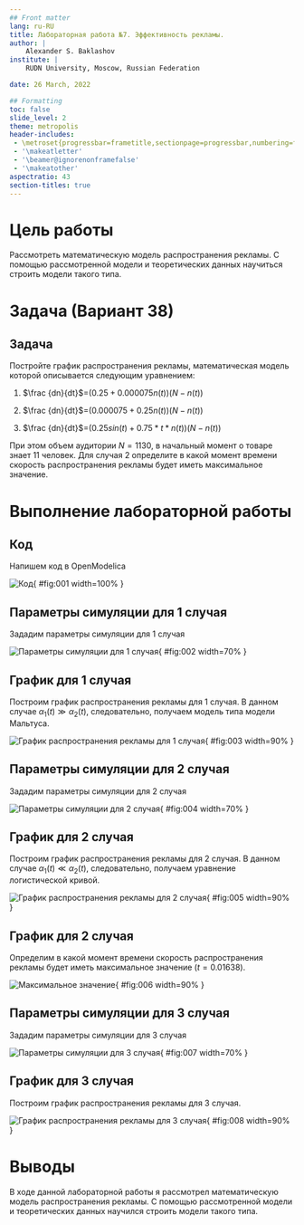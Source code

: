 ```yaml
---
## Front matter
lang: ru-RU
title: Лабораторная работа №7. Эффективность рекламы.
author: |
	Alexander S. Baklashov
institute: |
	RUDN University, Moscow, Russian Federation

date: 26 March, 2022

## Formatting
toc: false
slide_level: 2
theme: metropolis
header-includes: 
 - \metroset{progressbar=frametitle,sectionpage=progressbar,numbering=fraction}
 - '\makeatletter'
 - '\beamer@ignorenonframefalse'
 - '\makeatother'
aspectratio: 43
section-titles: true
---
```


# Цель работы

Рассмотреть математическую модель распространения рекламы. С помощью рассмотренной модели и теоретических данных научиться строить модели такого типа.

# Задача (Вариант 38)

## Задача

Постройте график распространения рекламы, математическая модель которой описывается
следующим уравнением:

1. $\frac {dn}{dt}$=$(0.25+0.000075n(t))(N-n(t))$

2. $\frac {dn}{dt}$=$(0.000075+0.25n(t))(N-n(t))$

3. $\frac {dn}{dt}$=$(0.25sin(t)+0.75*t*n(t))(N-n(t))$

При этом объем аудитории $N=1130$, в начальный момент о товаре знает $11$ человек. Для
случая $2$ определите в какой момент времени скорость распространения рекламы будет иметь максимальное значение.

# Выполнение лабораторной работы

## Код

Напишем код в OpenModelica 

![Код](image/1.png){ #fig:001 width=100% }

## Параметры симуляции для 1 случая

Зададим параметры симуляции для 1 случая 

![Параметры симуляции для 1 случая](image/2.png){ #fig:002 width=70% }

## График для 1 случая

Построим график распространения рекламы для 1 случая. В данном случае $α_1(t)≫α_2(t)$, следовательно, получаем модель типа модели Мальтуса.

![График распространения рекламы для 1 случая](image/3.png){ #fig:003 width=90% }

## Параметры симуляции для 2 случая

Зададим параметры симуляции для 2 случая 

![Параметры симуляции для 2 случая](image/4.png){ #fig:004 width=70% }

## График для 2 случая

Построим график распространения рекламы для 2 случая. В данном случае $α_1(t)≪α_2(t)$, следовательно, получаем уравнение логистической кривой.

![График распространения рекламы для 2 случая](image/5.png){ #fig:005 width=90% }

## График для 2 случая

Определим в какой момент времени скорость распространения рекламы будет иметь максимальное значение ($t=0.01638$). 

![Максимальное значение](image/6.png){ #fig:006 width=90% }

## Параметры симуляции для 3 случая

Зададим параметры симуляции для 3 случая 

![Параметры симуляции для 3 случая](image/7.png){ #fig:007 width=70% }

## График для 3 случая

Построим график распространения рекламы для 3 случая.

![График распространения рекламы для 3 случая](image/8.png){ #fig:008 width=90% }

# Выводы

В ходе данной лабораторной работы я рассмотрел математическую модель распространения рекламы. С помощью рассмотренной модели и теоретических данных научился строить модели такого типа.